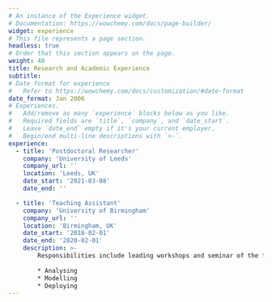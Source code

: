 ```yaml
---
# An instance of the Experience widget.
# Documentation: https://wowchemy.com/docs/page-builder/
widget: experience
# This file represents a page section.
headless: true
# Order that this section appears on the page.
weight: 40
title: Research and Academic Experience
subtitle:
# Date format for experience
#   Refer to https://wowchemy.com/docs/customization/#date-format
date_format: Jan 2006
# Experiences.
#   Add/remove as many `experience` blocks below as you like.
#   Required fields are `title`, `company`, and `date_start`.
#   Leave `date_end` empty if it's your current employer.
#   Begin/end multi-line descriptions with `>-`.
experience:
  - title: 'Postdoctoral Researcher'
    company: 'University of Leeds'
    company_url: ''
    location: 'Leeds, UK'
    date_start: '2021-03-08'
    date_end: ''

  - title: 'Teaching Assistant'
    company: 'University of Birmingham'
    company_url: ''
    location: 'Birmingham, UK'
    date_start: '2018-02-01'
    date_end: '2020-02-01'
    description: >-
        Responsibilities include leading workshops and seminar of the following modules:
        
        * Analysing
        * Modelling
        * Deploying
---
```

